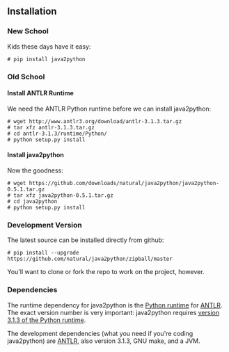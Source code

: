## Installation

### New School

Kids these days have it easy:

    # pip install java2python

### Old School

#### Install ANTLR Runtime

We need the ANTLR Python runtime before we can install java2python:

    # wget http://www.antlr3.org/download/antlr-3.1.3.tar.gz
    # tar xfz antlr-3.1.3.tar.gz
    # cd antlr-3.1.3/runtime/Python/
    # python setup.py install

#### Install java2python

Now the goodness:

    # wget https://github.com/downloads/natural/java2python/java2python-0.5.1.tar.gz
    # tar xfz java2python-0.5.1.tar.gz
    # cd java2python
    # python setup.py install

### Development Version

The latest source can be installed directly from github:

    # pip install --upgrade https://github.com/natural/java2python/zipball/master

You'll want to clone or fork the repo to work on the project, however.


### Dependencies

The runtime dependency for java2python is the [Python runtime][] for [ANTLR][].
The exact version number is very important: java2python requires
[version 3.1.3 of the Python runtime][].

The development dependencies (what you need if you're coding java2python) are
[ANTLR][], also version 3.1.3, GNU make, and a JVM.


[version 3.1.3 of the Python runtime]: http://www.antlr.org/download/antlr-3.1.3.tar.gz
[Python runtime]: http://www.antlr.org/wiki/display/ANTLR3/Python+runtime
[ANTLR]: http://www.antlr.org
